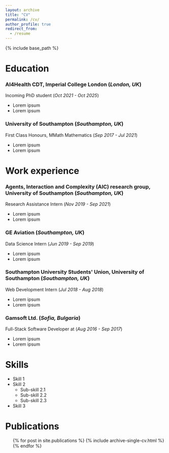 ```yaml
---
layout: archive
title: "CV"
permalink: /cv/
author_profile: true
redirect_from:
  - /resume
---
```


{% include base_path %}

# Education
### AI4Health CDT, Imperial College London (*London, UK*)
Incoming PhD student (*Oct 2021 - Oct 2025*)
* Lorem ipsum
* Lorem ipsum

### University of Southampton (*Southampton, UK*)
First Class Honours, MMath Mathematics (*Sep 2017 - Jul 2021*)
* Lorem ipsum
* Lorem ipsum


# Work experience
### Agents, Interaction and Complexity (AIC) research group, University of Southampton (*Southampton, UK*)
Research Assistance Intern (*Nov 2019 - Sep 2021*)
* Lorem ipsum
* Lorem ipsum

### GE Aviation (*Southampton, UK*)
Data Science Intern (*Jun 2019 - Sep 2019*)
* Lorem ipsum
* Lorem ipsum

### Southampton University Students' Union, University of Southampton (*Southampton, UK*)
Web Development Intern (*Jul 2018 - Aug 2018*)
* Lorem ipsum
* Lorem ipsum

### Gamsoft Ltd. (*Sofia, Bulgaria*)
Full-Stack Software Developer at (*Aug 2016 - Sep 2017*)
* Lorem ipsum
* Lorem ipsum


# Skills
* Skill 1
* Skill 2
  * Sub-skill 2.1
  * Sub-skill 2.2
  * Sub-skill 2.3
* Skill 3

# Publications
<ul>{% for post in site.publications %}
  {% include archive-single-cv.html %}
{% endfor %}</ul>
